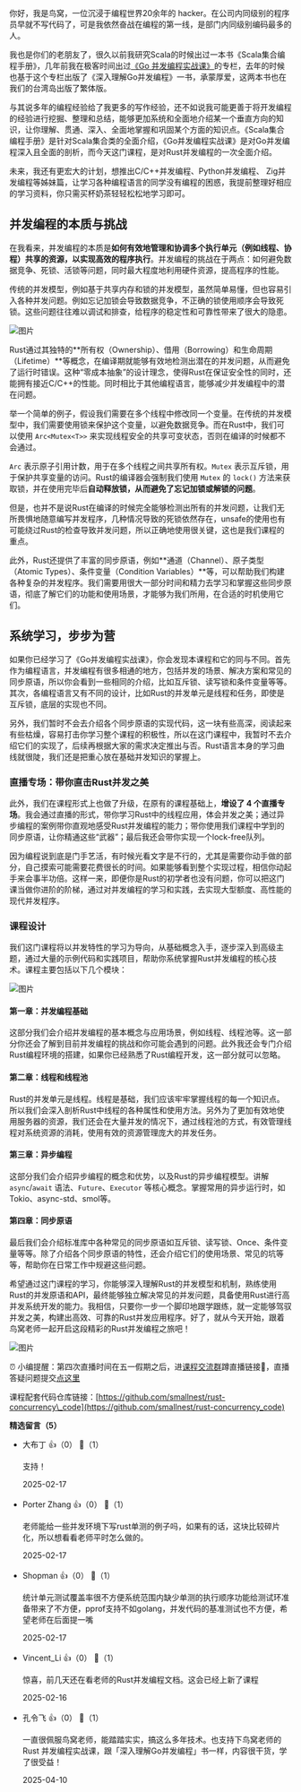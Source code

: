 你好，我是鸟窝，一位沉浸于编程世界20余年的 hacker。在公司内同级别的程序员早就不写代码了，可是我依然奋战在编程的第一线，是部门内同级别编码最多的人。

我也是你们的老朋友了，很久以前我研究Scala的时候出过一本书《Scala集合编程手册》，几年前我在极客时间出过[《Go 并发编程实战课》](https://time.geekbang.org/column/intro/100061801?utm_campaign=geektime_search&utm_content=geektime_search&utm_medium=geektime_search&utm_source=geektime_search&utm_term=geektime_search&tab=catalog)的专栏，去年的时候也基于这个专栏出版了《深入理解Go并发编程》一书，承蒙厚爱，这两本书也在我们的台湾岛出版了繁体版。

与其说多年的编程经验给了我更多的写作经验，还不如说我可能更善于将开发编程的经验进行挖掘、整理和总结，能够更加系统和全面地介绍某一个垂直方向的知识，让你理解、贯通、深入、全面地掌握和巩固某个方面的知识点。《Scala集合编程手册》是针对Scala集合类的全面介绍，《Go并发编程实战课》是对Go并发编程深入且全面的剖析，而今天这门课程，是对Rust并发编程的一次全面介绍。

未来，我还有更宏大的计划，想推出C/C++并发编程、Python并发编程、 Zig并发编程等姊妹篇，让学习各种编程语言的同学没有编程的困惑，我提前整理好相应的学习资料，你只需买杯奶茶轻轻松松地学习即可。

## 并发编程的本质与挑战

在我看来，并发编程的本质是**如何有效地管理和协调多个执行单元（例如线程、协程）共享的资源，以实现高效的程序执行**。并发编程的挑战在于两点：如何避免数据竞争、死锁、活锁等问题，同时最大程度地利用硬件资源，提高程序的性能。

传统的并发模型，例如基于共享内存和锁的并发模型，虽然简单易懂，但也容易引入各种并发问题。例如忘记加锁会导致数据竞争，不正确的锁使用顺序会导致死锁。这些问题往往难以调试和排查，给程序的稳定性和可靠性带来了很大的隐患。

![图片](https://static001.geekbang.org/resource/image/e0/22/e0db0f61647d10c6da46e71758afcd22.png?wh=1920x984)

Rust通过其独特的**所有权（Ownership）、借用（Borrowing）和生命周期（Lifetime）**等概念，在编译期就能够有效地检测出潜在的并发问题，从而避免了运行时错误。这种“零成本抽象”的设计理念，使得Rust在保证安全性的同时，还能拥有接近C/C++的性能。同时相比于其他编程语言，能够减少并发编程中的潜在问题。

举一个简单的例子，假设我们需要在多个线程中修改同一个变量。在传统的并发模型中，我们需要使用锁来保护这个变量，以避免数据竞争。而在Rust中，我们可以使用 `Arc<Mutex<T>>` 来实现线程安全的共享可变状态，否则在编译的时候都不会通过。

`Arc` 表示原子引用计数，用于在多个线程之间共享所有权。`Mutex` 表示互斥锁，用于保护共享变量的访问。Rust的编译器会强制我们使用 `Mutex` 的 `lock()` 方法来获取锁，并在使用完毕后**自动释放锁，从而避免了忘记加锁或解锁的问题**。

但是，也并不是说Rust在编译的时候完全能够检测出所有的并发问题，让我们无所畏惧地随意编写并发程序，几种情况导致的死锁依然存在，unsafe的使用也有可能绕过Rust的检查导致并发问题，所以正确地使用很关键，这也是我们课程的重点。

此外，Rust还提供了丰富的同步原语，例如**通道（Channel）、原子类型（Atomic Types）、条件变量（Condition Variables）**等，可以帮助我们构建各种复杂的并发程序。我们需要用很大一部分时间和精力去学习和掌握这些同步原语，彻底了解它们的功能和使用场景，才能够为我们所用，在合适的时机使用它们。

## **系统学习，步步为营**

如果你已经学习了《Go并发编程实战课》，你会发现本课程和它的同与不同。首先作为编程语言，并发编程有很多相通的地方，包括并发的场景、解决方案和常见的同步原语，所以你会看到一些相同的介绍，比如互斥锁、读写锁和条件变量等等。其次，各编程语言又有不同的设计，比如Rust的并发单元是线程和任务，即使是互斥锁，底层的实现也不同。

另外，我们暂时不会去介绍各个同步原语的实现代码，这一块有些高深，阅读起来有些枯燥，容易打击你学习整个课程的积极性，所以在这门课程中，我暂时不去介绍它们的实现了，后续再根据大家的需求决定推出与否。Rust语言本身的学习曲线就很陡，我们还是把重心放在基础并发知识的掌握上。

### 直播专场：带你直击Rust并发之美

此外，我们在课程形式上也做了升级，在原有的课程基础上，**增设了 4 个直播专场**。我会通过直播的形式，带你学习Rust中的线程应用，体会并发之美；通过异步编程的案例带你直观地感受Rust并发编程的能力；带你使用我们课程中学到的同步原语，让你精通这些“武器”；最后我还会带你实现一个lock-free队列。

因为编程说到底是门手艺活，有时候光看文字是不行的，尤其是需要你动手做的部分，自己摸索可能需要花费很长的时间。如果能够看到整个实现过程，相信你动起手来会事半功倍。这样一来，即便你是Rust的初学者也没有问题，你可以把这门课当做你进阶的阶梯，通过对并发编程的学习和实践，去实现大型额度、高性能的现代并发程序。

### 课程设计

我们这门课程将以并发特性的学习为导向，从基础概念入手，逐步深入到高级主题，通过大量的示例代码和实践项目，帮助你系统掌握Rust并发编程的核心技术。课程主要包括以下几个模块：

![图片](https://static001.geekbang.org/resource/image/ef/f6/efa8256cd94e53c4a4cc8f2096d2e0f6.jpg?wh=1920x1146)

#### **第一章：并发编程基础**

这部分我们会介绍并发编程的基本概念与应用场景，例如线程、线程池等。这一部分你还会了解到目前并发编程的挑战和你可能会遇到的问题。此外我还会专门介绍Rust编程环境的搭建，如果你已经熟悉了Rust编程开发，这一部分就可以忽略。

#### **第二章：线程和线程池**

Rust的并发单元是线程。线程是基础，我们应该牢牢掌握线程的每一个知识点。所以我们会深入剖析Rust中线程的各种属性和使用方法。另外为了更加有效地使用服务器的资源，我们还会在大量并发的情况下，通过线程池的方式，有效管理线程对系统资源的消耗，使用有效的资源管理庞大的并发任务。

#### **第三章：异步编程**

这部分我们会介绍异步编程的概念和优势，以及Rust的异步编程模型。讲解 `async`/`await` 语法、`Future`、`Executor` 等核心概念。掌握常用的异步运行时，如Tokio、async-std、smol等。

#### **第四章：同步原语**

最后我们会介绍标准库中各种常见的同步原语如互斥锁、读写锁、Once、条件变量等等。除了介绍各个同步原语的特性，还会介绍它们的使用场景、常见的坑等等，帮助你在日常工作中规避这些问题。

希望通过这门课程的学习，你能够深入理解Rust的并发模型和机制，熟练使用Rust的并发原语和API，最终能够独立解决常见的并发问题，具备使用Rust进行高并发系统开发的能力。我相信，只要你一步一个脚印地跟学跟练，就一定能够驾驭并发之美，构建出高效、可靠的Rust并发应用程序。好了，就从今天开始，跟着鸟窝老师一起开启这段精彩的Rust并发编程之旅吧！

![图片](https://static001.geekbang.org/resource/image/7e/fb/7e5901e52232c0459fc07336b9f978fb.png?wh=1920x1421)

⏰ 小编提醒：第四次直播时间在五一假期之后，进[课程交流群](https://jsj.top/f/TbrrN2)蹲直播链接🔗，直播答疑问题提交[点这里](https://jsj.top/f/hZr5FK)

课程配套代码仓库链接：[https://github.com/smallnest/rust-concurrency\_code](https://github.com/smallnest/rust-concurrency_code)
<div><strong>精选留言（5）</strong></div><ul>
<li><span>大布丁</span> 👍（0） 💬（1）<p>支持！</p>2025-02-17</li><br/><li><span>Porter Zhang</span> 👍（0） 💬（1）<p>老师能给一些并发环境下写rust单测的例子吗，如果有的话，这块比较碎片化，所以想看看老师平时怎么做的。</p>2025-02-17</li><br/><li><span>Shopman</span> 👍（0） 💬（1）<p>统计单元测试覆盖率很不方便系统范围内缺少单测的执行顺序功能给测试环准备带来了不方便，pprof支持不如golang，并发代码的基准测试也不方便，希望老师在后面提一嘴</p>2025-02-17</li><br/><li><span>Vincent_Li</span> 👍（0） 💬（1）<p>惊喜，前几天还在看老师的Rust并发编程文档。这会已经上新了课程</p>2025-02-16</li><br/><li><span>孔令飞</span> 👍（0） 💬（1）<p>一直很佩服鸟窝老师，能踏踏实实，搞这么多年技术。也支持下鸟窝老师的 Rust 并发编程实战课，跟「深入理解Go并发编程」书一样，内容很干货，学了很受益！</p>2025-04-10</li><br/>
</ul>